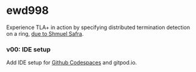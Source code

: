 # ewd998
Experience TLA+ in action by specifying distributed termination detection on a ring, [due to Shmuel Safra](https://www.cs.utexas.edu/users/EWD/ewd09xx/EWD998.PDF).

### v00: IDE setup

Add IDE setup for [Github Codespaces](https://github.com/codespaces) and gitpod.io.
